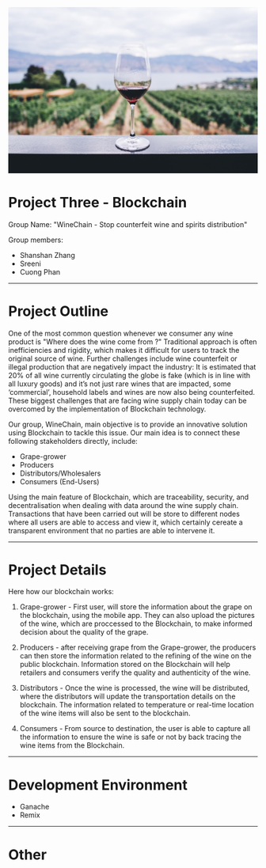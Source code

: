 

![](Images/winechainproject.jpg)

# Project Three - Blockchain

 Group Name: "WineChain - Stop counterfeit wine and spirits distribution"

 Group members:
* Shanshan Zhang
* Sreeni
* Cuong Phan

---

# Project Outline 

One of the most common question whenever we consumer any wine product is "Where does the wine come from ?" Traditional approach is often inefficiencies and rigidity, which makes it difficult for users to track the original source of wine. Further challenges include wine counterfeit or illegal production that are negatively impact the industry: It is estimated that 20% of all wine currently circulating the globe is fake (which is in line with all luxury goods) and it’s not just rare wines that are impacted, some ‘commercial’, household labels and wines are now also being counterfeited. These biggest challenges that are facing wine supply chain today can be overcomed by the implementation of Blockchain technology.

Our group, WineChain, main objective is to provide an innovative solution using Blockchain to tackle this issue. Our main idea is to connect these following stakeholders directly, include:
* Grape-grower
* Producers
* Distributors/Wholesalers
* Consumers (End-Users)

Using the main feature of Blockchain, which are traceability, security, and decentralisation when dealing with data around the wine supply chain. Transactions that have been carried out will be store to different nodes where all users are able to access and view it, which certainly cereate a  transparent environment that no parties are able to intervene it.
  
---

# Project Details

Here how our blockchain works:

1. Grape-grower - First user, will store the information about the grape on the blockchain, using the mobile app. They can also upload the pictures of the wine, which are proccessed to the Blockchain, to make informed decision about the quality of the grape.

2. Producers - after receiving grape from the Grape-grower, the producers can then store the information related to the refining of the wine on the public blockchain. Information stored on the Blockchain will help retailers and consumers verify the quality and authenticity of the wine. 

3. Distributors - Once the wine is processed, the wine will be distributed, where the distributors will update the transportation details on the blockchain. The information related to temperature or real-time location of the wine items will also be sent to the blockchain.

4. Consumers - From source to destination, the user is able to capture all the information to ensure the wine is safe or not by back tracing the wine items from the Blockchain.


---

# Development Environment

* Ganache
* Remix

---
# Other


